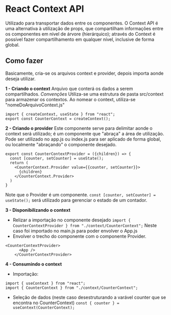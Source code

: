 # React Context API
Utilizado para transportar dados entre os componentes.
O Context API é uma alternativa à utilização de props, que compartilham informações entre os componentes em nível de árvore (hierárquico); através do Context é possível fazer compartilhamento em qualquer nível, inclusive de forma global.

## Como fazer
Basicamente, cria-se os arquivos context e provider, depois importa aonde deseja utilizar.

**1 - Criando o context**
Arquivo que conterá os dados a serem compartilhados.
*Convenções*
Utiliza-se uma estrutura de pasta src/context para armazenar os contextos.
Ao nomear o context, utiliza-se "nomeDoArquivoContext.js"

```
import { createContext, useState } from "react";
export const CounterContext = createContext();
```

**2 - Criando o provider**
Este componente serve para delimitar aonde o context será utilizado; é um componente que "abraça" a área de utilização. Pode ser utilizado no app.js ou index.js para ser aplicado de forma global, ou localmente "abraçando" o componente desejado.

```
export const CounterContextProvider = ({children}) => {
  const [counter, setCounter] = useState();
  return (
    <CounterContext.Provider value={{counter, setCounter}}>
      {children}
    </CounterContext.Provider>
  )
}
```
Note que o Provider é um componente.
`const [counter, setCounter] = useState();` será utilizado para gerenciar o estado de um contador.

**3 - Disponibilizando o context**
- Relizar a importação no componente desejado `import { CounterContextProvider } from "./context/CounterContext";` Neste caso foi importado no main.js para poder envolver o App.js
- Envolver o trecho do componente com o componente Provider.
```
<CounterContextProvider>
      <App />
    </CounterContextProvider>
```

**4 - Consumindo o context**

- Importação:
```
import { useContext } from "react";
import { CounterContext } from "./context/CounterContext";
```
- Seleção de dados (neste caso desestruturando a varável counter que se encontra no CounterContext)
`const { counter } = useContext(CounterContext);`
